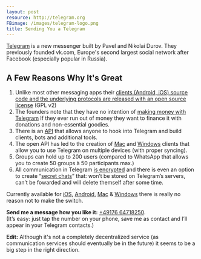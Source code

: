 ```yaml
---
layout: post
resource: http://telegram.org
FBimage: /images/telegram-logo.png
title: Sending You a Telegram
---
```

[Telegram](https://telegram.org) is a new messenger built by Pavel and Nikolai
Durov.  They previously founded vk.com, Europe's second largest social network
after Facebook (especially popular in Russia).

## A Few Reasons Why It's Great

1. Unlike most other messaging apps their [clients (Android, iOS) source code and the
   underlying protocols are released with an open source
   license](https://telegram.org/source) (GPL v2)
2. The founders note that they have no intention of [making money with
   Telegram](https://telegram.org/faq#q-how-are-you-going-to-make-money-out-of-this) 
   If they ever run out of money they want to finance it with donations and
   non-essential goodies.
3. There is an [API](https://core.telegram.org/api) that allows anyone to hook
   into Telegram and build clients, bots and additional tools.
4. The open API has led to the creation of 
   [Mac](https://itunes.apple.com/de/app/messenger-for-telegram/id747648890) and
   [Windows](http://tdesktop.com/) clients that allow you to use Telegram on
   multiple devices (with proper syncing).
5. Groups can hold up to 200 users (compared to WhatsApp that allows you to
   create 50 groups à 50 participants max.)
6. All communication in Telegram [is
   encrypted](https://telegram.org/faq#security) and there is even an option to
   create “[secret chats](https://telegram.org/faq#secret-chats)” that: won’t be
   stored on Telegram’s servers, can’t be fowarded and will delete themself after some
   time.

Currently available for
[iOS](https://itunes.apple.com/us/app/telegram-messenger/id686449807),
[Android](https://play.google.com/store/apps/details?id=org.telegram.messenger),
[Mac](https://itunes.apple.com/de/app/messenger-for-telegram/id747648890)
& [Windows](http://tdesktop.com) there is really no reason not to make the
switch.

**Send me a message how you like it:** <a href="tel:+4917664718250">+49176 64718250</a>.  
(It’s easy: just tap the number on your phone, save me as contact and I’ll appear
in your Telegram contacts.)

**Edit:** Although it's not a completely decentralized service (as communication services
should eventually be in the future) it seems to be a big step in the right direction.

